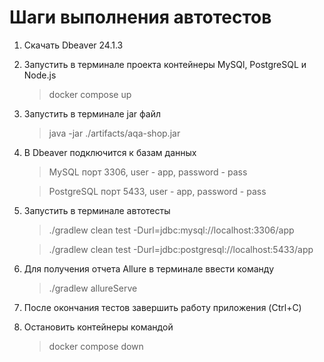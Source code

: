 # Шаги выполнения автотестов

1. Скачать Dbeaver 24.1.3
   
2. Запустить в терминале проекта контейнеры MySQl, PostgreSQL и Node.js
   > docker compose up

3. Запустить в терминале jar файл
   > java -jar ./artifacts/aqa-shop.jar

4. В Dbeaver подключится к базам данных
   > MySQL порт 3306, user - app, password - pass

   > PostgreSQL порт 5433, user - app, password - pass 

5. Запустить в терминале автотесты
   >./gradlew clean test -Durl=jdbc:mysql://localhost:3306/app

   >./gradlew clean test -Durl=jdbc:postgresql://localhost:5433/app

6. Для получения отчета Allure в терминале ввести команду
   >./gradlew allureServe

7. После окончания тестов завершить работу приложения (Ctrl+C)
   
8. Остановить контейнеры командой
   >docker compose down